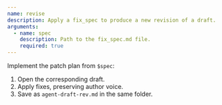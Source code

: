 ```yaml
---
name: revise
description: Apply a fix_spec to produce a new revision of a draft.
arguments:
  - name: spec
    description: Path to the fix_spec.md file.
    required: true
---
```


Implement the patch plan from `$spec`:

1. Open the corresponding draft.
2. Apply fixes, preserving author voice.
3. Save as `agent-draft-rev.md` in the same folder.
